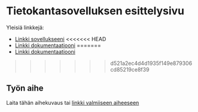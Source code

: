 ﻿# Tietokantasovelluksen esittelysivu

Yleisiä linkkejä:

* [Linkki sovellukseeni](http://jwinter.users.cs.helsinki.fi/tsoha/)
<<<<<<< HEAD
* [Linkki dokumentaatiooni](https://github.com/Syaniidikauppias/Bar-Kappas-Drinkkiarkisto/blob/master/doc/dokumentaatio.pdf)
=======
* [Linkki dokumentaatiooni](https://www.github.com/Syaniidikauppias/Bar-Kappas-Drinkkiarkisto/blob/master/doc/dokumentaatio.pdf)
>>>>>>> d521a2ec4d4d1935f149e879306cd85219ce8f39

## Työn aihe

Laita tähän aihekuvaus tai [linkki valmiiseen aiheeseen](http://advancedkittenry.github.io/suunnittelu_ja_tyoymparisto/aiheet/Drinkkiarkisto.html) 
